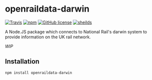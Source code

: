openraildata-darwin
===========

[![Travis](https://img.shields.io/travis/CarbonCollins/openraildata-darwin.svg?style=flat-square)](https://travis-ci.org/CarbonCollins/openraildata-darwin)
[![npm](https://img.shields.io/npm/v/openraildata-dawrin.svg?style=flat-square)](https://www.npmjs.com/package/openraildata-dawrin)
[![GitHub license](https://img.shields.io/badge/license-MIT-blue.svg?style=flat-square)](https://raw.githubusercontent.com/CarbonCollins/openraildata-darwin/master/LICENSE)
[![sheilds](https://img.shields.io/badge/status-WIP-yellow.svg?style=flat-square)](https://img.shields.io/badge/status-WIP-yellow.svg)


A Node.JS package which connects to National Rail's darwin system to provide information on the UK rail network.


*WIP*

## Installation

	npm install openraildata-darwin